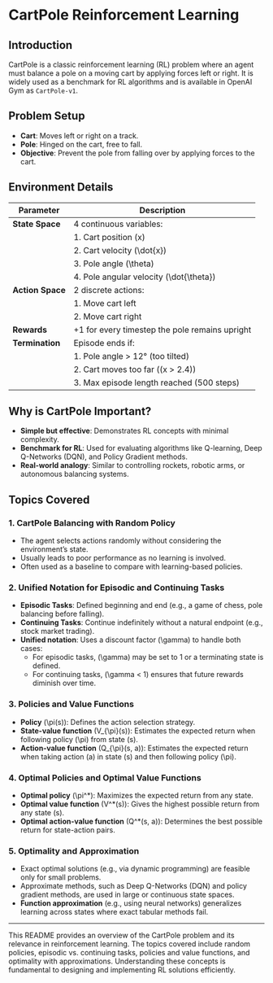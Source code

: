 # CartPole Reinforcement Learning

## Introduction
CartPole is a classic reinforcement learning (RL) problem where an agent must balance a pole on a moving cart by applying forces left or right.
It is widely used as a benchmark for RL algorithms and is available in OpenAI Gym as `CartPole-v1`.

## Problem Setup
- **Cart**: Moves left or right on a track.
- **Pole**: Hinged on the cart, free to fall.
- **Objective**: Prevent the pole from falling over by applying forces to the cart.

## Environment Details

| Parameter        | Description                                    |
|------------------|------------------------------------------------|
| **State Space**  | 4 continuous variables:                        |
|                  | 1. Cart position \(x\)                         |
|                  | 2. Cart velocity \(\dot{x}\)                   |
|                  | 3. Pole angle \(\theta\)                       |
|                  | 4. Pole angular velocity \(\dot{\theta}\)      |
| **Action Space** | 2 discrete actions:                            |
|                  | 1. Move cart left                              |
|                  | 2. Move cart right                             |
| **Rewards**      | +1 for every timestep the pole remains upright |
| **Termination**  | Episode ends if:                               |
|                  | 1. Pole angle > 12° (too tilted)               |
|                  | 2. Cart moves too far (\(x > 2.4\))            |                
|                  | 3. Max episode length reached (500 steps)      |

## Why is CartPole Important?
- **Simple but effective**: Demonstrates RL concepts with minimal complexity.
- **Benchmark for RL**: Used for evaluating algorithms like Q-learning, Deep Q-Networks (DQN), and Policy Gradient methods.
- **Real-world analogy**: Similar to controlling rockets, robotic arms, or autonomous balancing systems.

## Topics Covered

### 1. CartPole Balancing with Random Policy
- The agent selects actions randomly without considering the environment’s state.
- Usually leads to poor performance as no learning is involved.
- Often used as a baseline to compare with learning-based policies.

### 2. Unified Notation for Episodic and Continuing Tasks
- **Episodic Tasks**: Defined beginning and end (e.g., a game of chess, pole balancing before falling).
- **Continuing Tasks**: Continue indefinitely without a natural endpoint (e.g., stock market trading).
- **Unified notation**: Uses a discount factor \(\gamma\) to handle both cases:
  - For episodic tasks, \(\gamma\) may be set to 1 or a terminating state is defined.
  - For continuing tasks, \(\gamma < 1\) ensures that future rewards diminish over time.

### 3. Policies and Value Functions
- **Policy** \(\pi(s)\): Defines the action selection strategy.
- **State-value function** \(V_{\pi}(s)\): Estimates the expected return when following policy \(\pi\) from state \(s\).
- **Action-value function** \(Q_{\pi}(s, a)\): Estimates the expected return when taking action \(a\) in state \(s\) and then following policy \(\pi\).

### 4. Optimal Policies and Optimal Value Functions
- **Optimal policy** \(\pi^*\): Maximizes the expected return from any state.
- **Optimal value function** \(V^*(s)\): Gives the highest possible return from any state \(s\).
- **Optimal action-value function** \(Q^*(s, a)\): Determines the best possible return for state-action pairs.

### 5. Optimality and Approximation
- Exact optimal solutions (e.g., via dynamic programming) are feasible only for small problems.
- Approximate methods, such as Deep Q-Networks (DQN) and policy gradient methods, are used in large or continuous state spaces.
- **Function approximation** (e.g., using neural networks) generalizes learning across states where exact tabular methods fail.

---

This README provides an overview of the CartPole problem and its relevance in reinforcement learning. The topics covered include random policies, episodic vs. continuing tasks, policies and value functions, and optimality with approximations. Understanding these concepts is fundamental to designing and implementing RL solutions efficiently.

